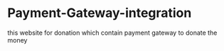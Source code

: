 # Payment-Gateway-integration
this website for donation which contain payment gateway to donate the money
